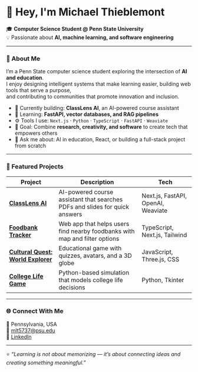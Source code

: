 # 👋 Hey, I'm Michael Thieblemont

🎓 **Computer Science Student @ Penn State University**  
💡 Passionate about **AI, machine learning, and software engineering**

---

### 🚀 About Me
I’m a Penn State computer science student exploring the intersection of **AI and education**.  
I enjoy designing intelligent systems that make learning easier, building web tools that serve a purpose,  
and contributing to communities that promote innovation and inclusion.

- 🔭 Currently building: **ClassLens AI**, an AI-powered course assistant  
- 🌱 Learning: **FastAPI, vector databases, and RAG pipelines**  
- ⚙️ Tools I use: `Next.js` · `Python` · `TypeScript` · `FastAPI` · `Weaviate`  
- 🎯 Goal: Combine **research, creativity, and software** to create tech that empowers others  
- 💬 Ask me about: AI in education, React, or building a full-stack project from scratch

---

### 🧠 Featured Projects
| Project | Description | Tech |
|----------|--------------|------|
| [**ClassLens AI**](https://github.com/MikeylGuess/ClassLens-AI) | AI-powered course assistant that searches PDFs and slides for quick answers | Next.js, FastAPI, OpenAI, Weaviate |
| [**Foodbank Tracker**](https://github.com/MikeylGuess/foodbank-tracker) | Web app that helps users find nearby foodbanks with map and filter options | TypeScript, Next.js, Tailwind |
| [**Cultural Quest: World Explorer**](https://github.com/MikeylGuess/Cultural-Quest-World-Explorer) | Educational game with quizzes, avatars, and a 3D globe | JavaScript, Three.js, CSS |
| [**College Life Game**](https://github.com/MikeylGuess/College-Life-Game) | Python-based simulation that models college life decisions | Python, Tkinter |

---

### 🌐 Connect With Me
📍 Pennsylvania, USA  
📧 [mlt5737@psu.edu](mailto:mlt5737@psu.edu)  
🔗 [LinkedIn](https://www.linkedin.com/in/michael-thieblemont)  

---

⭐️ *“Learning is not about memorizing — it’s about connecting ideas and creating something meaningful.”*
